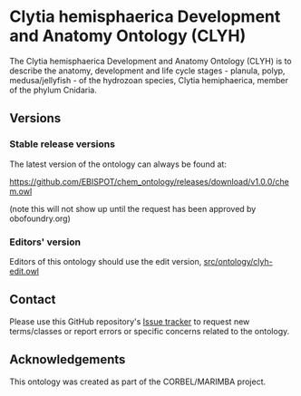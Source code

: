 <!-- [![Build Status](https://travis-ci.org/obophenotype/chem.svg?branch=master)](https://travis-ci.org/obophenotype/chem)
[![DOI](https://zenodo.org/badge/13996/obophenotype/chem.svg)](https://zenodo.org/badge/latestdoi/13996/obophenotype/chem) -->

# Clytia hemisphaerica Development and Anatomy Ontology (CLYH)

The Clytia hemisphaerica Development and Anatomy Ontology (CLYH) is to describe the anatomy, development and life cycle stages - planula, polyp, medusa/jellyfish - of the hydrozoan species, Clytia hemiphaerica, member of the phylum Cnidaria.

## Versions

### Stable release versions

The latest version of the ontology can always be found at:

https://github.com/EBISPOT/chem_ontology/releases/download/v1.0.0/chem.owl

(note this will not show up until the request has been approved by obofoundry.org)

### Editors' version

Editors of this ontology should use the edit version, [src/ontology/clyh-edit.owl](src/ontology/clyh-edit.owl)

## Contact

Please use this GitHub repository's [Issue tracker](https://github.com/EBISPOT/clyh_ontology/issues) to request new terms/classes or report errors or specific concerns related to the ontology.

## Acknowledgements

This ontology was created as part of the CORBEL/MARIMBA project.
